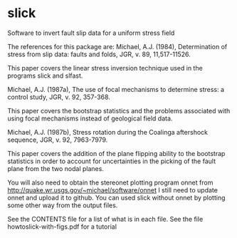 # slick
Software to invert fault slip data for a uniform stress field

The references for this package are:
Michael, A.J. (1984), Determination of stress from slip data: faults and folds, JGR, v. 89, 11,517-11526.

This paper covers the linear stress inversion technique used in the programs slick and slfast.

Michael, A.J. (1987a), The use of focal mechanisms to determine stress: a control study, JGR, v. 92, 357-368.

This paper covers the bootstrap statistics and the problems associated with using focal mechanisms instead of geological field data.

Michael, A.J. (1987b), Stress rotation during the Coalinga aftershock sequence, JGR, v. 92, 7963-7979.

This paper covers the addition of the plane flipping ability to the bootstrap statistics in order to account for uncertainties in the picking of the fault plane from the two nodal planes.

You will also need to obtain the stereonet plotting program onnet from
http://quake.wr.usgs.gov/~michael/software/onnet
I still need to update onnet and upload it to github.  You can used slick without onnet by plotting some other way from the output files.

See the CONTENTS file for a list of what is in each file.
See the file howtoslick-with-figs.pdf for a tutorial
